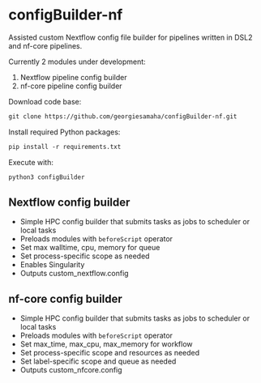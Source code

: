 # configBuilder-nf

Assisted custom Nextflow config file builder for pipelines written in DSL2 and nf-core pipelines. 

Currently 2 modules under development: 
1. Nextflow pipeline config builder 
2. nf-core pipeline config builder

Download code base: 
```default
git clone https://github.com/georgiesamaha/configBuilder-nf.git
```

Install required Python packages: 
```default
pip install -r requirements.txt 
```

Execute with:
```default
python3 configBuilder
```

## Nextflow config builder 

* Simple HPC config builder that submits tasks as jobs to scheduler or local tasks
* Preloads modules with `beforeScript` operator 
* Set max walltime, cpu, memory for queue
* Set process-specific scope as needed 
* Enables Singularity 
* Outputs custom_nextflow.config

## nf-core config builder 

* Simple HPC config builder that submits tasks as jobs to scheduler or local tasks
* Preloads modules with `beforeScript` operator 
* Set max_time, max_cpu, max_memory for workflow
* Set process-specific scope and resources as needed 
* Set label-specific scope and queue as needed 
* Outputs custom_nfcore.config
